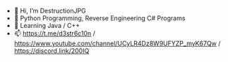 - 👋 Hi, I’m DestructionJPG
- 👀 Python Programming, Reverse Engineering C# Programs
- 🌱 Learning Java / C++
- 📫 https://t.me/d3str6c10n / https://www.youtube.com/channel/UCyLR4Dz8W9UFYZP_myK67Qw / https://discord.link/200IQ
